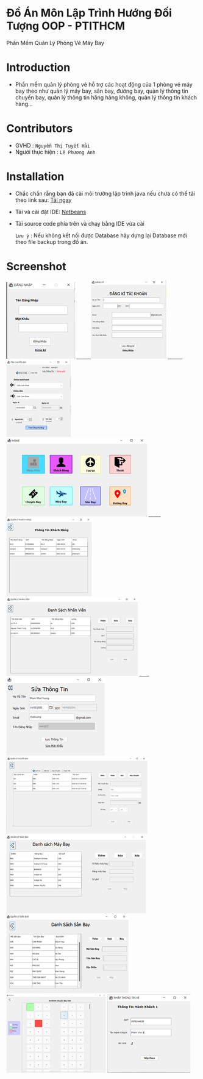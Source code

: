 #  Đồ Án Môn Lập Trình Hướng Đối Tượng OOP - PTITHCM
 Phần Mềm Quản Lý Phòng Vé Máy Bay
 # Introduction
- Phần mềm quản lý phòng vé hỗ trợ các hoạt động của 1 phòng vé máy bay
  theo như quản lý máy bay, sân bay, đường bay, quản lý thông tin chuyến bay, quản
  lý thông tin hãng hàng không, quản lý thông tin khách hàng...
# Contributors
- GVHD :  `Nguyễn Thị Tuyết Hải`
- Người thực hiện : `Lê Phương Anh`

# Installation
- Chắc chắn rằng bạn đã cài môi trường lập trình java
nếu chưa có thể tải theo link sau:  [Tải ngay](https://docs.aws.amazon.com/corretto/latest/corretto-11-ug/downloads-list.html)
- Tải và cài đặt IDE: [Netbeans](https://netbeans.apache.org/download/nb126/nb126.html?fbclid=IwAR3MmI9hCnRs2_2c1nL4kl21yKWMJCJu55HAviGmnm37EH8IVlJZ_k0Ai8w)
- Tải source code phía trên và chạy bằng IDE vừa cài 

    `Lưu ý` : Nếu không kết nối được Database hãy dựng lại Database mới theo file backup trong đồ án.

# Screenshot
![](QLPV/src/images/SC_DN.png)
______![](QLPV/src/images/SC_DKI.png)
______![](QLPV/src/images/TIM_CB.png)
![](QLPV/src/images/SC_MHNV.png)
_____![](QLPV/src/images/QL_KH.png)
![](QLPV/src/images/QL_NV.png)
____![](QLPV/src/images/SUA_TT.png)
![](QLPV/src/images/QL_CB.png)
![](QLPV/src/images/QL_MB.png)
![](QLPV/src/images/QL_SB.png)
![](QLPV/src/images/CHON_GHE.png)
![](QLPV/src/images/NHAP_TT.png)
